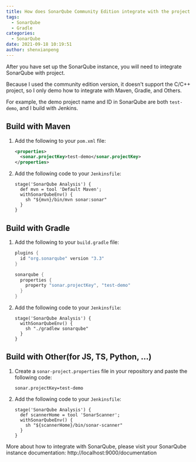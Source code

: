 ```yaml
---
title: How does SonarQube Community Edition integrate with the project
tags:
  - SonarQube
  - Gradle
categories:
  - SonarQube
date: 2021-09-18 10:19:51
author: shenxianpeng
---
```


After you have set up the SonarQube instance, you will need to integrate SonarQube with project.

Because I used the community edition version, it doesn't support the C/C++ project, so I only demo how to integrate with Maven, Gradle, and Others.

For example, the demo project name and ID in SonarQube are both `test-demo`, and I build with Jenkins.

<!-- more -->
## Build with Maven

1. Add the following to your `pom.xml` file:

    ```xml
    <properties>
      <sonar.projectKey>test-demo</sonar.projectKey>
    </properties>
    ```

2. Add the following code to your `Jenkinsfile`:

    ```Jenkinsfile
    stage('SonarQube Analysis') {
      def mvn = tool 'Default Maven';
      withSonarQubeEnv() {
        sh "${mvn}/bin/mvn sonar:sonar"
      }
    }
    ```

## Build with Gradle

1. Add the following to your `build.gradle` file:

    ```gradle
    plugins {
      id "org.sonarqube" version "3.3"
    }

    sonarqube {
      properties {
        property "sonar.projectKey", "test-demo"
      }
    }
    ```

2. Add the following code to your `Jenkinsfile`:

    ```Jenkinsfile
    stage('SonarQube Analysis') {
      withSonarQubeEnv() {
        sh "./gradlew sonarqube"
      }
    }
    ```

## Build with Other(for JS, TS, Python, ...)

1. Create a `sonar-project.properties` file in your repository and paste the following code:

    ```text
    sonar.projectKey=test-demo
    ```

2. Add the following code to your `Jenkinsfile`:

    ```Jenkinsfile
    stage('SonarQube Analysis') {
      def scannerHome = tool 'SonarScanner';
      withSonarQubeEnv() {
        sh "${scannerHome}/bin/sonar-scanner"
      }
    }
    ```

More about how to integrate with SonarQube, please visit your SonarQube instance documentation: http://localhost:9000/documentation
